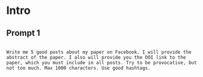 # Intro

## Prompt 1

<code>
Write me 5 good posts about my paper on Facebook. I will provide the abstract of the paper. I also will provide you the DOI link to the paper, which you must include in all posts. Try to be provocative, but not too much. Max 1000 characters. Use good hashtags.
</code>
